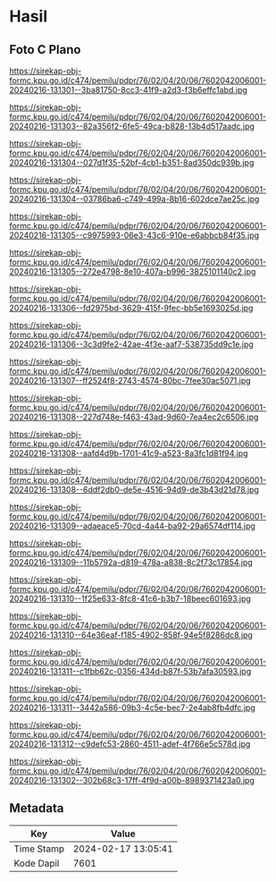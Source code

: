 # Hasil

## Foto C Plano

https://sirekap-obj-formc.kpu.go.id/c474/pemilu/pdpr/76/02/04/20/06/7602042006001-20240216-131301--3ba81750-8cc3-41f9-a2d3-f3b6effc1abd.jpg

https://sirekap-obj-formc.kpu.go.id/c474/pemilu/pdpr/76/02/04/20/06/7602042006001-20240216-131303--82a356f2-6fe5-49ca-b828-13b4d517aadc.jpg

https://sirekap-obj-formc.kpu.go.id/c474/pemilu/pdpr/76/02/04/20/06/7602042006001-20240216-131304--027d1f35-52bf-4cb1-b351-8ad350dc939b.jpg

https://sirekap-obj-formc.kpu.go.id/c474/pemilu/pdpr/76/02/04/20/06/7602042006001-20240216-131304--03786ba6-c749-499a-8b16-602dce7ae25c.jpg

https://sirekap-obj-formc.kpu.go.id/c474/pemilu/pdpr/76/02/04/20/06/7602042006001-20240216-131305--c9975993-06e3-43c6-910e-e6abbcb84f35.jpg

https://sirekap-obj-formc.kpu.go.id/c474/pemilu/pdpr/76/02/04/20/06/7602042006001-20240216-131305--272e4798-8e10-407a-b996-3825101140c2.jpg

https://sirekap-obj-formc.kpu.go.id/c474/pemilu/pdpr/76/02/04/20/06/7602042006001-20240216-131306--fd2975bd-3629-415f-9fec-bb5e1693025d.jpg

https://sirekap-obj-formc.kpu.go.id/c474/pemilu/pdpr/76/02/04/20/06/7602042006001-20240216-131306--3c3d9fe2-42ae-4f3e-aaf7-538735dd9c1e.jpg

https://sirekap-obj-formc.kpu.go.id/c474/pemilu/pdpr/76/02/04/20/06/7602042006001-20240216-131307--ff2524f8-2743-4574-80bc-7fee30ac5071.jpg

https://sirekap-obj-formc.kpu.go.id/c474/pemilu/pdpr/76/02/04/20/06/7602042006001-20240216-131308--227d748e-f463-43ad-9d60-7ea4ec2c6506.jpg

https://sirekap-obj-formc.kpu.go.id/c474/pemilu/pdpr/76/02/04/20/06/7602042006001-20240216-131308--aafd4d9b-1701-41c9-a523-8a3fc1d81f94.jpg

https://sirekap-obj-formc.kpu.go.id/c474/pemilu/pdpr/76/02/04/20/06/7602042006001-20240216-131308--6ddf2db0-de5e-4516-94d9-de3b43d21d78.jpg

https://sirekap-obj-formc.kpu.go.id/c474/pemilu/pdpr/76/02/04/20/06/7602042006001-20240216-131309--adaeace5-70cd-4a44-ba92-29a6574df114.jpg

https://sirekap-obj-formc.kpu.go.id/c474/pemilu/pdpr/76/02/04/20/06/7602042006001-20240216-131309--11b5792a-d819-478a-a838-8c2f73c17854.jpg

https://sirekap-obj-formc.kpu.go.id/c474/pemilu/pdpr/76/02/04/20/06/7602042006001-20240216-131310--1f25e633-8fc8-41c6-b3b7-18beec601693.jpg

https://sirekap-obj-formc.kpu.go.id/c474/pemilu/pdpr/76/02/04/20/06/7602042006001-20240216-131310--64e36eaf-f185-4902-858f-94e5f8286dc8.jpg

https://sirekap-obj-formc.kpu.go.id/c474/pemilu/pdpr/76/02/04/20/06/7602042006001-20240216-131311--c1fbb62c-0356-434d-b87f-53b7afa30593.jpg

https://sirekap-obj-formc.kpu.go.id/c474/pemilu/pdpr/76/02/04/20/06/7602042006001-20240216-131311--3442a586-09b3-4c5e-bec7-2e4ab8fb4dfc.jpg

https://sirekap-obj-formc.kpu.go.id/c474/pemilu/pdpr/76/02/04/20/06/7602042006001-20240216-131312--c9defc53-2860-4511-adef-4f766e5c578d.jpg

https://sirekap-obj-formc.kpu.go.id/c474/pemilu/pdpr/76/02/04/20/06/7602042006001-20240216-131302--302b68c3-17ff-4f9d-a00b-8989371423a0.jpg


## Metadata

| Key        | Value               |
| ---------- | ------------------- |
| Time Stamp | 2024-02-17 13:05:41 |
| Kode Dapil | 7601                |



